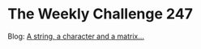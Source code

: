 # The Weekly Challenge 247

Blog: [A string, a character and a matrix...](https://dev.to/simongreennet/a-string-a-character-and-a-matrix-5bc9)
